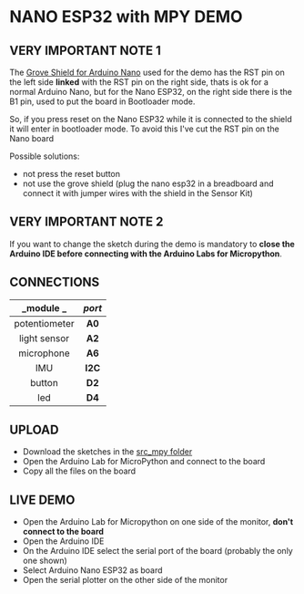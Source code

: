 # NANO ESP32 with MPY DEMO

## VERY IMPORTANT NOTE 1
The [Grove Shield for Arduino Nano](https://store.arduino.cc/products/grove-shield-for-arduino-nano?queryID=undefined) used for the demo has the RST pin on the left side **linked** with the RST pin on the right side,
thats is ok for a normal Arduino Nano, but for the Nano ESP32, on the right side there is the B1 pin, used to put the board in Bootloader mode.

So, if you press reset on the Nano ESP32 while it is connected to the shield it will enter in bootloader mode. To avoid this I've cut the RST pin on the Nano board

Possible solutions:
- not press the reset button
- not use the grove shield (plug the nano esp32 in a breadboard and connect it with jumper wires with the shield in the Sensor Kit)

## VERY IMPORTANT NOTE 2
If you want to change the sketch during the demo is mandatory to **close the Arduino IDE before connecting with the Arduino Labs for Micropython**.

## CONNECTIONS


|   _module _   |  _port_ |
|:-------------:|:-------:|
| potentiometer |  **A0** |
|  light sensor |  **A2** |
|   microphone  |  **A6** |
|      IMU      | **I2C** |
|     button    |  **D2** |
|      led      |  **D4** |


## UPLOAD

- Download the sketches in the [src_mpy folder](https://github.com/paolocavagnolo/volcano/tree/main/demo_01_nano-esp32/mpy_src)
- Open the Arduino Lab for MicroPython and connect to the board
- Copy all the files on the board

## LIVE DEMO

- Open the Arduino Lab for Micropython on one side of the monitor, **don't connect to the board**
- Open the Arduino IDE
- On the Arduino IDE select the serial port of the board (probably the only one shown)
- Select Arduino Nano ESP32 as board
- Open the serial plotter on the other side of the monitor


